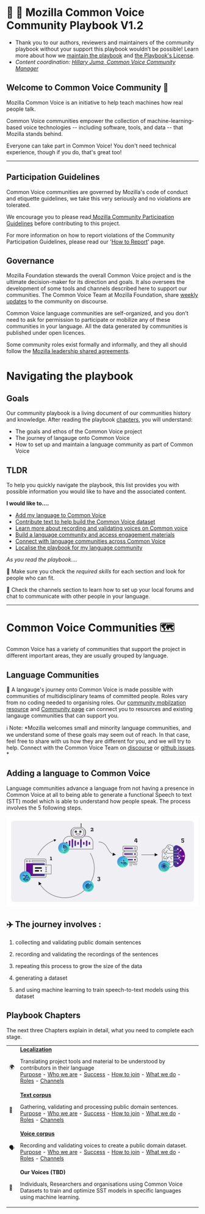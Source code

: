 # 👥 📕 Mozilla Common Voice Community Playbook V1.2
- Thank you to our authors, reviewers and maintainers of the community playbook without your support this playbook wouldn’t be possible! Learn more about how we [maintain the playbook](https://github.com/common-voice/community-playbook/blob/master/sub_pages/maintaince.md) and [the Playbook's License](./LICENSE.md).
- *Content coordination: [Hillary Juma, Common Voice Community Manager](https://discourse.mozilla.org/u/heyhillary/activity)*

## Welcome to Common Voice Community  🥳

Mozilla Common Voice is an initiative to help teach machines how real people talk.

Common Voice communities empower the collection of machine-learning-based voice technologies -- including software, tools, and data -- that Mozilla stands behind.

Everyone can take part in Common Voice! You don't need technical experience, though if you do, that's great too! 

----

## Participation Guidelines 
Common Voice communities are governed by Mozilla's code of conduct and etiquette guidelines, we take this very seriously and no violations are tolerated.

We encourage you to please read[ Mozilla Community Participation Guidelines](https://www.mozilla.org/about/governance/policies/participation/) before contributing to this project.

For more information on how to report violations of the Community Participation Guidelines, please read our '[How to Report](https://www.mozilla.org/about/governance/policies/participation/reporting/)' page.

## Governance

Mozilla Foundation stewards the overall Common Voice project and is the ultimate decision-maker for its direction and goals. It also oversees the development of some tools and channels described here to support our communities. The Common Voice Team at Mozilla Foundation, share [weekly updates](https://discourse.mozilla.org/t/common-voice-weekly-update-26th-july/83661) to the community on discourse. 

Common Voice language communities are self-organized, and you don’t need to ask for permission to participate or mobilize any of these communities in your language. All the data generated by communities is published under open licences.

Some community roles exist formally and informally, and they all should follow the [Mozilla leadership shared agreements](https://discourse.mozilla.org/t/what-s-next-for-volunteer-leadership-in-2018-shared-agreements/25091).


# Navigating the playbook 

## Goals

Our community playbook is a living document of our communities history and knowledge. After reading the playbook [chapters](https://github.com/common-voice/community-playbook/tree/draft#playbook-chapters), you will understand: 

- The goals and ethos of the Common Voice project
- The journey of langauge onto Common Voice 
- How to set up and maintain a language community as part of Common Voice 

## TLDR

To help you quickly navigate the playbook, this list provides you with possible information you would like to have and the associated content.

**I would like to....**

- [Add my language to Common Voice](https://discourse.mozilla.org/t/readme-how-to-see-my-language-on-common-voice/31530)
- [Contribute text to help build the Common Voice dataset](https://github.com/common-voice/community-playbook/blob/draft/sub_pages/text.md/#-text-corpus)
- [Learn more about recording and validating voices on Common voice](https://github.com/common-voice/community-playbook/blob/draft/sub_pages/voice.md/#-voice-corpus) 
- [Build a language community and access engagement materials](https://github.com/common-voice/community-playbook/blob/master/sub_pages/mobilization.md)
- [Connect with language communities across Common Voice](https://github.com/common-voice/community-playbook/blob/master/sub_pages/communities.md)
- [Localise the playbook for my language community](https://github.com/common-voice/community-playbook/blob/master/sub_pages/maintaince.md) 

*As you read the playbook....*

🔨 Make sure you check the _required skills_ for each section and look for people who can fit.

💬 Check the channels section to learn how to set up your local forums and chat to communicate with other people in your language.

----

# Common Voice Communities 🗺

Common Voice has a variety of communities that support the project in different important areas, they are usually grouped by language.

## Language Communities 

👥 A langauge's journey onto Common Voice is made possible with communities of multidisciplinary teams of committed people. Roles vary from no coding needed to organising roles. Our [community mobilzation resource](https://github.com/common-voice/community-playbook/blob/master/sub_pages/mobilization.md) and [Community page](https://github.com/common-voice/community-playbook/blob/master/sub_pages/communities.md) can connect you to resources and existing langauge communities that can support you.

ℹ️  Note: *Mozilla welcomes small and minority language communities, and we understand some of these goals may seem out of reach. In that case, feel free to share with us how they are different for you, and we will try to help. Connect with the Common Voice Team on [discourse](https://discourse.mozilla.org/c/voice/239) or [github issues](https://github.com/common-voice/common-voice/issues). *


## Adding a language to Common Voice

Language communities advance a language from not having a presence in Common Voice at all to being able to generate a functional Speech to text (STT) model which is able to understand how people speak. The process involves the 5 following steps.

![Voice journey quantities](/assets/img/voice-journey.png)

## ✈️ The journey involves : 

1. collecting and validating public domain sentences 

2. recording and validating the recordings of the sentences 

3. repeating this process to grow the size of the data 

4. generating a dataset 

5. and using machine learning to train speech-to-text models using this dataset 

## Playbook Chapters

The next three Chapters explain in detail, what you need to complete each stage. 

<table>
  <tbody>
      <tr>
      <td>🌍</td>
      <td><strong><a href="https://github.com/common-voice/community-playbook/blob/draft/sub_pages/Localization.md">Localization</a></strong>
      <p>Translating project tools and material to be understood by contributors in their language<br />
      <a href="https://github.com/common-voice/community-playbook/blob/draft/sub_pages/Localization.md/#our-purpose-2">Purpose</a> - <a href="https://github.com/common-voice/community-playbook/blob/draft/sub_pages/Localization.md/#who-we-are-2">Who we are</a> - <a href="https://github.com/common-voice/community-playbook/blob/draft/sub_pages/Localization.md/#whats-success-2">Success</a> - <a href="https://github.com/common-voice/community-playbook/blob/draft/sub_pages/Localization.md/#how-to-join-2">How to join</a> - <a href="https://github.com/common-voice/community-playbook/blob/draft/sub_pages/Localization.md/#what-we-do-2">What we do</a> - <a href="https://github.com/common-voice/community-playbook/blob/draft/sub_pages/Localization.md/#roles-2">Roles</a> - <a href="https://github.com/common-voice/community-playbook/blob/draft/sub_pages/Localization.md/#channels-2">Channels</a></p></td>
    </tr>
    <tr>
      <td>📝</td>
      <td><strong><a href="https://github.com/common-voice/community-playbook/blob/draft/sub_pages/text.md">Text corpus</a></strong>
      <p>Gathering, validating and processing public domain sentences.<br />
      <a href="https://github.com/common-voice/community-playbook/blob/draft/sub_pages/text.md/#our-purpose">Purpose</a> - <a href="https://github.com/common-voice/community-playbook/blob/draft/sub_pages/text.md/#who-we-are">Who we are</a> - <a href="https://github.com/common-voice/community-playbook/blob/draft/sub_pages/text.md/#whats-success">Success</a> - <a href="#how-to-join">How to join</a> - <a href="https://github.com/common-voice/community-playbook/blob/draft/sub_pages/text.md/#what-we-do">What we do</a> - <a href="https://github.com/common-voice/community-playbook/blob/draft/sub_pages/text.md/#roles">Roles</a> - <a href="https://github.com/common-voice/community-playbook/blob/draft/sub_pages/text.md/#channels">Channels</a></p></td>
    </tr>
    <tr>
      <td>🗣</td>
      <td><strong><a href="https://github.com/common-voice/community-playbook/blob/draft/sub_pages/voice.md">Voice corpus</a></strong>
      <p>Recording and validating voices to create a public domain dataset.<br />
      <a href="https://github.com/common-voice/community-playbook/blob/draft/sub_pages/voice.md/#our-purpose-1">Purpose</a> - <a href="#who-we-are-1">Who we are</a> - <a href="https://github.com/common-voice/community-playbook/blob/draft/sub_pages/voice.md/#whats-success-1">Success</a> - <a href="https://github.com/common-voice/community-playbook/blob/draft/sub_pages/voice.md/#how-to-join-1">How to join</a> - <a href="https://github.com/common-voice/community-playbook/blob/draft/sub_pages/voice.md/#what-we-do-1">What we do</a> - <a href="https://github.com/common-voice/community-playbook/blob/draft/sub_pages/voice.md/#roles-1">Roles</a> - <a href="https://github.com/common-voice/community-playbook/blob/draft/sub_pages/voice.md/#channels-1">Channels</a></p></td>
    </tr>
    <tr>
      <td>🤖</td>
      <td><strong> Our Voices (TBD)</strong>
      <p>Individuals, Researchers and organisations using Common Voice Datasets to train and optimize SST models in specific languages using machine learning.</p></td>
    </tr>
  </tbody>
</table>
